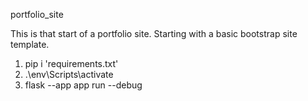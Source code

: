 portfolio_site

This is that start of a portfolio site. Starting with a basic bootstrap site template. 

1. pip i 'requirements.txt'
2. .\env\Scripts\activate
3. flask --app app run --debug

